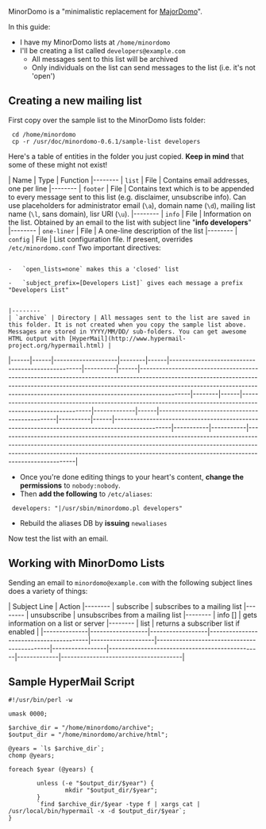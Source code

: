 MinorDomo is a "minimalistic replacement for
[MajorDomo](http://www.greatcircle.com/majordomo/)".

In this guide:

-   I have my MinorDomo lists at `/home/minordomo`
-   I'll be creating a list called `developers@example.com`
    -   All messages sent to this list will be archived
    -   Only individuals on the list can send messages to the list (i.e.
        it's not 'open')

Creating a new mailing list
---------------------------

First copy over the sample list to the MinorDomo lists folder:

` cd /home/minordomo`  
` cp -r /usr/doc/minordomo-0.6.1/sample-list developers`

Here's a table of entities in the folder you just copied. **Keep in
mind** that some of these might not exist!

| Name | Type | Function |-------- | `list` | File | Contains email addresses, one per line |-------- | `footer` | File | Contains text which is to be appended to every message sent to this list (e.g. disclaimer, unsubscribe info). Can use placeholders for administrator email (`\a`), domain name (`\d`), mailing list name (`\l`, sans domain), lisr URI (`\u`). |-------- | `info` | File | Information on the list. Obtained by an email to the list with subject line "**info developers**" |-------- | `one-liner` | File | A one-line description of the list |-------- | `config` | File | List configuration file. If present, overrides `/etc/minordomo.conf` Two important directives: 
                                                                                                                                                                                                                                                                                                                                                                                                                                                                                                                                                                                                                                                                                                        
                                                                                                                                                                                                                                                                                                                                                                                                                                                                                                                                                                                                        -   `open_lists=none` makes this a 'closed' list                                                
                                                                                                                                                                                                                                                                                                                                                                                                                                                                                                                                                                                                        -   `subject_prefix=[Developers List]` gives each message a prefix "Developers List"            
                                                                                                                                                                                                                                                                                                                                                                                                                                                                                                                                                                                                                                                                                                        
                                                                                                                                                                                                                                                                                                                                                                                                                                                                                                                                                                                                        |--------                                                                                       | `archive` | Directory | All messages sent to the list are saved in this folder. It is not created when you copy the sample list above. Messages are stored in YYYY/MM/DD/ sub-folders. You can get awesome HTML output with [HyperMail](http://www.hypermail-project.org/hypermail.html) |
|------|------|--------------------|--------|------|--------------------------------------------------|----------|------|----------------------------------------------------------------------------------------------------------------------------------------------------------------------------------------------------------------------------------------------------------|--------|------|-------------------------------------------------------------------------------------------------------------|-------------|------|----------------------------------------------|----------|------|------------------------------------------------------------------------------------------------|-----------|-----------|------------------------------------------------------------------------------------------------------------------------------------------------------------------------------------------------------------------------------------------------------------------|

-   Once you're done editing things to your heart's content, **change
    the permissions** to `nobody:nobody`.
-   Then **add the following** to `/etc/aliases`:

` developers: "|/usr/sbin/minordomo.pl developers"`

-   Rebuild the aliases DB by **issuing** `newaliases`

Now test the list with an email.

Working with MinorDomo Lists
----------------------------

Sending an email to `minordomo@example.com` with the following subject
lines does a variety of things:

| Subject Line | Action |-------- | subscribe <list> | subscribes to a mailing list |-------- | unsubscribe <list> | unsubscribes from a mailing list |-------- | info \[<list>\] | gets information on a list or server |-------- | list <list> | returns a subscriber list if enabled |
|--------------|------------------|------------------|----------------------------------------|--------------------|--------------------------------------------|-----------------|------------------------------------------------|-------------|--------------------------------------|

Sample HyperMail Script
-----------------------

    #!/usr/bin/perl -w

    umask 0000;

    $archive_dir = "/home/minordomo/archive";
    $output_dir = "/home/minordomo/archive/html";

    @years = `ls $archive_dir`;
    chomp @years;

    foreach $year (@years) {

            unless (-e "$output_dir/$year") {
                    mkdir "$output_dir/$year";
            }
            `find $archive_dir/$year -type f | xargs cat | /usr/local/bin/hypermail -x -d $output_dir/$year`;
    }



